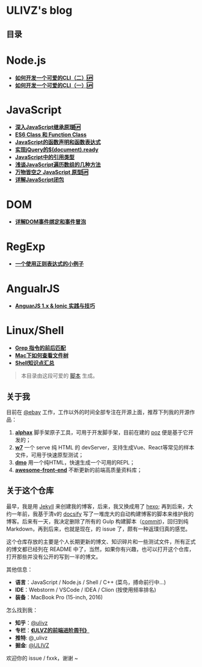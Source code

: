 # ULIVZ's blog

## 目录

<!--START-->

# Node.js

- [**如何开发一个可爱的CLI（二）🆙**](https://api.github.com/repos/ulivz/blog/issues/18)
- [**如何开发一个可爱的CLI（一）🆙**](https://api.github.com/repos/ulivz/blog/issues/17)

# JavaScript

- [**深入JavaScript继承原理🆙**](https://api.github.com/repos/ulivz/blog/issues/16)
- [**ES6 Class 和 Function Class**](https://api.github.com/repos/ulivz/blog/issues/15)
- [**JavaScript的函数声明和函数表达式**](https://api.github.com/repos/ulivz/blog/issues/14)
- [**实现jQuery的$(document).ready**](https://api.github.com/repos/ulivz/blog/issues/13)
- [**JavaScript中的引用类型**](https://api.github.com/repos/ulivz/blog/issues/12)
- [**浅谈JavaScript遍历数组的几种方法**](https://api.github.com/repos/ulivz/blog/issues/11)
- [**万物皆空之 JavaScript 原型🆙**](https://api.github.com/repos/ulivz/blog/issues/10)
- [**详解JavaScript闭包**](https://api.github.com/repos/ulivz/blog/issues/7)

# DOM

- [**详解DOM事件绑定和事件冒泡**](https://api.github.com/repos/ulivz/blog/issues/9)

# RegExp

- [**一个使用正则表达式的小例子**](https://api.github.com/repos/ulivz/blog/issues/8)

# AngualrJS

- [**AnguarJS 1.x & Ionic 实践与技巧**](https://api.github.com/repos/ulivz/blog/issues/6)

# Linux/Shell

- [**Grep 指令的前后匹配**](https://api.github.com/repos/ulivz/blog/issues/5)
- [**Mac下如何查看文件树**](https://api.github.com/repos/ulivz/blog/issues/4)
- [**Shell知识点汇总**](https://api.github.com/repos/ulivz/blog/issues/3)

<!--END-->

> 本目录由这段可爱的 [脚本](./index.js) 生成。



## 关于我

目前在 [@ebay](https://github.com/eBay) 工作，工作以外的时间全部专注在开源上面，推荐下列我的开源作品：

1. [**alphax**](https://github.com/ulivz/alphax) 脚手架原子工具，可用于开发脚手架，目前在建的 [poz](https://github.com/ulivz/poz) 便是基于它开发的；
2. [**w7**](https://github.com/ulivz/w7) 一个 serve 纯 HTML 的 devServer，支持生成Vue、React等常见的样本文件，可用于快速原型测试；
3. [**dmo**](https://github.com/ulivz/dmo) 用一个纯HTML，快速生成一个可用的REPL；
4. [**awesome-front-end**](https://github.com/ulivz/awesome-front-end) 不断更新的前端高质量资料库；

## 关于这个仓库

最早，我是用 [Jekyll](https://github.com/jekyll/jekyll) 来创建我的博客，后来，我又换成用了 [hexo](https://github.com/hexojs/hexo); 再到后来，大约一年前，我基于清v的 [docsify](https://github.com/QingWei-Li/docsify) 写了一堆庞大的自动构建博客的脚本来维护我的博客。后来有一天，我决定删除了所有的 Gulp 构建脚本（[commit](https://github.com/ulivz/blog/commit/d0d5bdf916aa59df8df1f7c07b97198385371013))，回归到纯Markdown，再到后来，也就是现在，的 issue 了，颇有一种返璞归真的感觉。

这个仓库存放的主要是个人长期更新的博文、知识碎片和一些测试文件，所有正式的博文都已经列在 README 中了，当然，如果你有兴趣，也可以打开这个仓库，打开那些并没有公开的写到一半的博文。

其他信息：

- **语言**：JavaScript / Node.js / Shell / C++ (菜鸟，搏命前行中...)
- **IDE**：Webstorm / VSCode / IDEA / Clion (按使用频率排名)
- **装备**：MacBook Pro (15-inch, 2016)

怎么找到我：

- **知乎**：[@ulivz](https://www.zhihu.com/people/chen-hao-li-3/activities)
- **专栏**：[**《ULVZ的前端进阶周刊》**](https://zhuanlan.zhihu.com/c_170301607)
- **推特**: @_ulivz
- **掘金**: [@ULIVZ](https://juejin.im/user/58d75f5b61ff4b006ccd9b83)

欢迎你的 issue / fxxk，谢谢 ~
